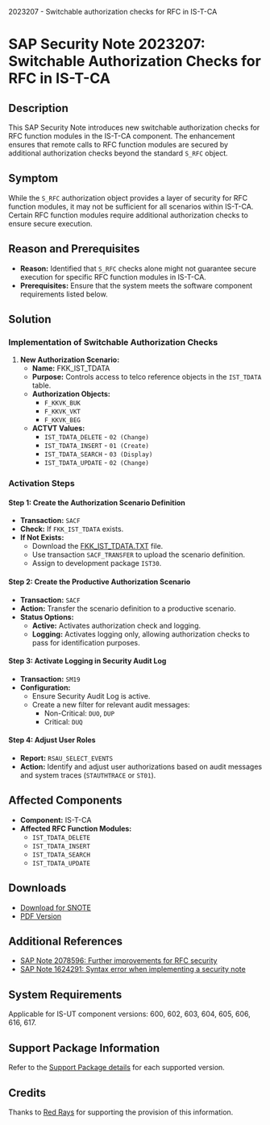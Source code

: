 2023207 - Switchable authorization checks for RFC in IS-T-CA

# SAP Security Note 2023207: Switchable Authorization Checks for RFC in IS-T-CA

## Description

This SAP Security Note introduces new switchable authorization checks for RFC function modules in the IS-T-CA component. The enhancement ensures that remote calls to RFC function modules are secured by additional authorization checks beyond the standard `S_RFC` object.

## Symptom

While the `S_RFC` authorization object provides a layer of security for RFC function modules, it may not be sufficient for all scenarios within IS-T-CA. Certain RFC function modules require additional authorization checks to ensure secure execution.

## Reason and Prerequisites

- **Reason:** Identified that `S_RFC` checks alone might not guarantee secure execution for specific RFC function modules in IS-T-CA.
- **Prerequisites:** Ensure that the system meets the software component requirements listed below.

## Solution

### Implementation of Switchable Authorization Checks

1. **New Authorization Scenario:**
   - **Name:** FKK_IST_TDATA
   - **Purpose:** Controls access to telco reference objects in the `IST_TDATA` table.
   - **Authorization Objects:**
     - `F_KKVK_BUK`
     - `F_KKVK_VKT`
     - `F_KKVK_BEG`
   - **ACTVT Values:**
     - `IST_TDATA_DELETE` - `02 (Change)`
     - `IST_TDATA_INSERT` - `01 (Create)`
     - `IST_TDATA_SEARCH` - `03 (Display)`
     - `IST_TDATA_UPDATE` - `02 (Change)`

### Activation Steps

#### Step 1: Create the Authorization Scenario Definition

- **Transaction:** `SACF`
- **Check:** If `FKK_IST_TDATA` exists.
- **If Not Exists:**
  - Download the [FKK_IST_TDATA.TXT](https://me.sap.com/notes/0002023207/FKK_IST_TDATA.TXT) file.
  - Use transaction `SACF_TRANSFER` to upload the scenario definition.
  - Assign to development package `IST30`.

#### Step 2: Create the Productive Authorization Scenario

- **Transaction:** `SACF`
- **Action:** Transfer the scenario definition to a productive scenario.
- **Status Options:**
  - **Active:** Activates authorization check and logging.
  - **Logging:** Activates logging only, allowing authorization checks to pass for identification purposes.

#### Step 3: Activate Logging in Security Audit Log

- **Transaction:** `SM19`
- **Configuration:**
  - Ensure Security Audit Log is active.
  - Create a new filter for relevant audit messages:
    - Non-Critical: `DUO`, `DUP`
    - Critical: `DUQ`
  
#### Step 4: Adjust User Roles

- **Report:** `RSAU_SELECT_EVENTS`
- **Action:** Identify and adjust user authorizations based on audit messages and system traces (`STAUTHTRACE` or `ST01`).

## Affected Components

- **Component:** IS-T-CA
- **Affected RFC Function Modules:**
  - `IST_TDATA_DELETE`
  - `IST_TDATA_INSERT`
  - `IST_TDATA_SEARCH`
  - `IST_TDATA_UPDATE`

## Downloads

- [Download for SNOTE](https://notesdownloads.sap.com/note/0040000012029662017)
- [PDF Version](https://userapps.support.sap.com/sap/support/sfm/notes/print/0002023207?language=en-US&token=6137622664D8AB688586271F31BC52A6)

## Additional References

- [SAP Note 2078596: Further improvements for RFC security](https://me.sap.com/notes/2078596)
- [SAP Note 1624291: Syntax error when implementing a security note](https://me.sap.com/notes/1624291)

## System Requirements

Applicable for IS-UT component versions: 600, 602, 603, 604, 605, 606, 616, 617.

## Support Package Information

Refer to the [Support Package details](https://me.sap.com/supportpackage/SAPK-60026INISUT) for each supported version.

## Credits

Thanks to [Red Rays](https://redrays.io) for supporting the provision of this information.